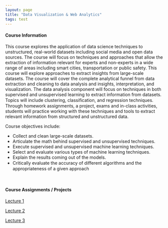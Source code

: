 ```yaml
---
layout: page
title: "Data Visualization & Web Analytics"
tags: test
---
```


#### Course Information

This course explores the application of data science techniques to unstructured, real-world datasets including social media and open data sources. The course will focus on techniques and approaches that allow the extraction of information relevant for experts and non-experts in a wide range of areas including smart cities, transportation or public safety. This course will explore approaches to extract insights from large-scale datasets. The course will cover the complete analytical funnel from data extraction and cleaning to data analysis and insights, interpretation, and visualization. The data analysis component will focus on techniques in both supervised and unsupervised learning to extract information from datasets. Topics will include clustering, classiﬁcation, and regression techniques.  Through homework assignments, a project, exams and in-class activities, students will practice working with these techniques and tools to extract relevant information from structured and unstructured data.

Course objectives include:

- Collect and clean large-scale datasets.
- Articulate the math behind supervised and unsupervised techniques.
- Execute supervised and unsupervised machine learning techniques.
- Select and evaluate various types of machine learning techniques.
- Explain the results coming out of the models.
- Critically evaluate the accuracy of diﬀerent algorithms and the appropriateness of a given approach

<br>

#### Course Assignments / Projects

[Lecture 1](/courses/vector-calculus/Sample_Lecture_Notes.pdf)

[Lecture 2](/courses/vector-calculus/Sample_Lecture_Notes.pdf)

[Lecture 3](/courses/vector-calculus/Sample_Lecture_Notes.pdf)


